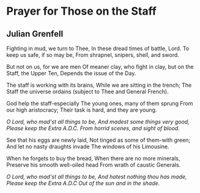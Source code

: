 # Prayer for Those on the Staff
## Julian Grenfell
Fighting in mud, we turn to Thee,
In these dread times of battle, Lord.
To keep us safe, if so may be,
From shrapnel, snipers, shell, and sword.

But not on us, for we are men
Of meaner clay, who fight in clay,
but on the Staff, the Upper Ten,
Depends the issue of the Day.

The staff is working with its brains,
While we are sitting in the trench;
The Staff the universe ordains
(subject to Thee and General French).

God help the staff-especially
The young ones, many of them sprung
From our high aristocracy;
Their task is hard, and they are young.

 _O Lord, who mad'st all things to be,_
 _And madest some things very good,_
 _Please keep the Extra A.D.C._
 _From horrid scenes, and sight of blood._

See that his eggs are newly laid,
Not tinged as some of them-with green;
And let no nasty draughts invade
The windows of his Limousine.

When he forgets to buy the bread,
When there are no more minerals,
Preserve his smooth well-oiled head
From wrath of caustic Generals.

 _O Lord, who mad'st all things to be,_
 _And hatest nothing thou has made,_
 _Please keep the Extra A.D.C_
 _Out of the sun and in the shade._